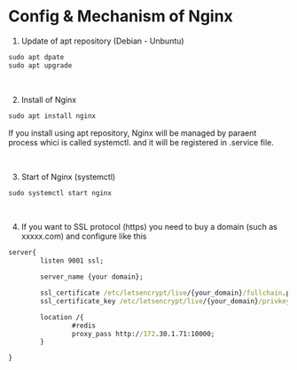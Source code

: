   # Config & Mechanism of Nginx

1. Update of apt repository (Debian - Unbuntu)
```bat
sudo apt dpate
sudo apt upgrade
```

 &nbsp; 


2. Install of Nginx
```bat
sudo apt install nginx
```

If you install using apt repository, Nginx will be managed by paraent process whici is called systemctl. and it will be registered in .service file.

 &nbsp;

3. Start of Nginx (systemctl)
 ```bat
 sudo systemctl start nginx
 ```

&nbsp;

4. If you want to SSL protocol (https) you need to buy a domain (such as xxxxx.com) and configure like this
```bat
server{
        listen 9001 ssl;

        server_name {your domain};

        ssl_certificate /etc/letsencrypt/live/{your_domain}/fullchain.pem;
        ssl_certificate_key /etc/letsencrypt/live/{your_domain}/privkey.pem;

        location /{
                #redis
                proxy_pass http://172.30.1.71:10000;
        }

}
```


